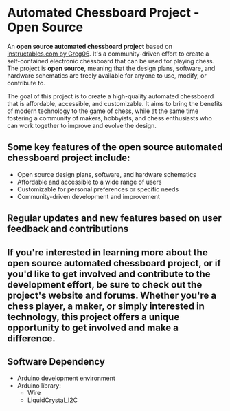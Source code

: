 # Automated Chessboard Project - Open Source
An **open source automated chessboard project** based on <a href="https://www.instructables.com/Automated-Chessboard/" target="_blank">instructables.com by Greg06</a>. It's a community-driven effort to create a self-contained electronic chessboard that can be used for playing chess. The project is **open source**, meaning that the design plans, software, and hardware schematics are freely available for anyone to use, modify, or contribute to.

The goal of this project is to create a high-quality automated chessboard that is affordable, accessible, and customizable. It aims to bring the benefits of modern technology to the game of chess, while at the same time fostering a community of makers, hobbyists, and chess enthusiasts who can work together to improve and evolve the design.

## Some key features of the open source automated chessboard project include:
- Open source design plans, software, and hardware schematics
- Affordable and accessible to a wide range of users
- Customizable for personal preferences or specific needs
- Community-driven development and improvement

## Regular updates and new features based on user feedback and contributions
If you're interested in learning more about the open source automated chessboard project, or if you'd like to get involved and contribute to the development effort, be sure to check out the project's website and forums. Whether you're a chess player, a maker, or simply interested in technology, this project offers a unique opportunity to get involved and make a difference.
---
## Software Dependency
- Arduino development environment
- Arduino library:
  - Wire
  - LiquidCrystal_I2C
